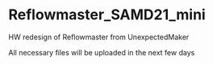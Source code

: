 # Reflowmaster_SAMD21_mini
HW redesign of Reflowmaster from UnexpectedMaker

All necessary files will be uploaded in the next few days

